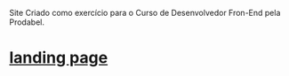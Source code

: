 Site Criado como exercício para o Curso de Desenvolvedor Fron-End pela Prodabel. 

# [landing page](https://fabiola-a9.github.io/landingpage/)
